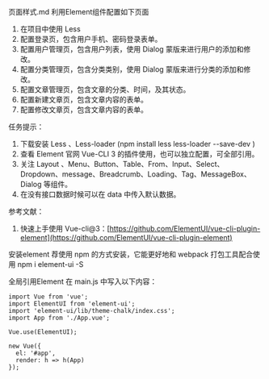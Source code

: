 页面样式.md
利用Element组件配置如下页面
1. 在项目中使用 Less
2. 配置登录页，包含用户手机、密码登录表单。
3. 配置用户管理页，包含用户列表，使用 Dialog 蒙版来进行用户的添加和修改。
4. 配置分类管理页，包含分类类别，使用 Dialog 蒙版来进行分类的添加和修改。
5. 配置文章管理页，包含文章的分类、时间，及其状态。
6. 配置新建文章页，包含文章内容的表单。
7. 配置修改文章页，包含文章内容的表单。

任务提示：
1. 下载安装 Less 、Less-loader   (npm install less less-loader --save-dev )
2. 查看 Element 官网 Vue-CLI 3 的插件使用，也可以独立配置，可全部引用。
3. 关注 Layout 、Menu、Button、Table、From、Input、Select、Dropdown、message、Breadcrumb、Loading、Tag、MessageBox、Dialog 等组件。
4. 在没有接口数据时候可以在 data 中传入默认数据。

参考文献：
  1. 快速上手使用 Vue-cli@3：[https://github.com/ElementUI/vue-cli-plugin-element](https://github.com/ElementUI/vue-cli-plugin-element)

  安装element
  荐使用 npm 的方式安装，它能更好地和 webpack 打包工具配合使用
npm i element-ui -S

全局引用Element
在 main.js 中写入以下内容：
```
import Vue from 'vue';
import ElementUI from 'element-ui';
import 'element-ui/lib/theme-chalk/index.css';
import App from './App.vue';

Vue.use(ElementUI);

new Vue({
  el: '#app',
  render: h => h(App)
});
```
